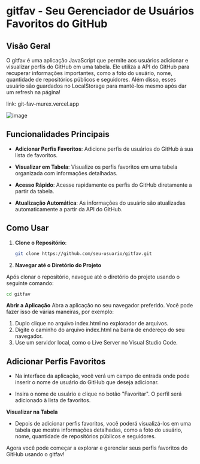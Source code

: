 # gitfav - Seu Gerenciador de Usuários Favoritos do GitHub

## Visão Geral

O gitfav é uma aplicação JavaScript que permite aos usuários adicionar e visualizar perfis do GitHub em uma tabela.
Ele utiliza a API do GitHub para recuperar informações importantes, como a foto do usuário, nome, quantidade de repositórios públicos e seguidores.
Além disso, esses usuário são guardados no LocalStorage para manté-los mesmo após dar um refresh na página!

link: git-fav-murex.vercel.app

![image](https://github.com/leonardo-valentin/git-fav/assets/71048056/6b2011df-a0f2-4bb4-81ea-200b2e018551)


## Funcionalidades Principais

- **Adicionar Perfis Favoritos**: Adicione perfis de usuários do GitHub à sua lista de favoritos.

- **Visualizar em Tabela**: Visualize os perfis favoritos em uma tabela organizada com informações detalhadas.

- **Acesso Rápido**: Acesse rapidamente os perfis do GitHub diretamente a partir da tabela.

- **Atualização Automática**: As informações do usuário são atualizadas automaticamente a partir da API do GitHub.

## Como Usar

1. **Clone o Repositório**:

   ```bash
   git clone https://github.com/seu-usuario/gitfav.git
   ```

2. **Navegar até o Diretório do Projeto**

Após clonar o repositório, navegue até o diretório do projeto usando o seguinte comando:

   ```bash
   cd gitfav
   ```

**Abrir a Aplicação**
Abra a aplicação no seu navegador preferido. Você pode fazer isso de várias maneiras, por exemplo:

1. Duplo clique no arquivo index.html no explorador de arquivos.
2. Digite o caminho do arquivo index.html na barra de endereço do seu navegador.
3. Use um servidor local, como o Live Server no Visual Studio Code.

## Adicionar Perfis Favoritos
- Na interface da aplicação, você verá um campo de entrada onde pode inserir o nome de usuário do GitHub que deseja adicionar.

- Insira o nome de usuário e clique no botão "Favoritar". O perfil será adicionado à lista de favoritos.

**Visualizar na Tabela**
- Depois de adicionar perfis favoritos, você poderá visualizá-los em uma tabela que mostra informações detalhadas, como a foto do usuário, nome, quantidade de repositórios públicos e seguidores.

Agora você pode começar a explorar e gerenciar seus perfis favoritos do GitHub usando o gitfav!
